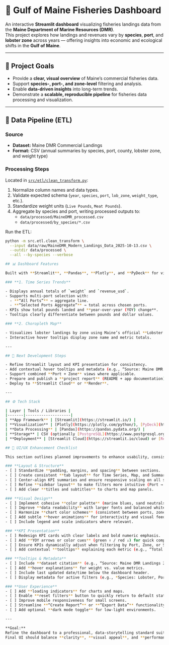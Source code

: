 # 🦞 Gulf of Maine Fisheries Dashboard

An interactive **Streamlit dashboard** visualizing fisheries landings data from the **Maine Department of Marine Resources (DMR)**.  
This project explores how landings and revenues vary by **species**, **port**, and **lobster zone** across years — offering insights into economic and ecological shifts in the **Gulf of Maine**.

---

## 🎯 Project Goals
- Provide a **clear, visual overview** of Maine’s commercial fisheries data.  
- Support **species-, port-, and zone-level** filtering and analysis.  
- Enable **data-driven insights** into long-term trends.  
- Demonstrate a **scalable, reproducible pipeline** for fisheries data processing and visualization.  

---

## 🧩 Data Pipeline (ETL)

### **Source**
- **Dataset:** Maine DMR Commercial Landings  
- **Format:** CSV (annual summaries by species, port, county, lobster zone, and weight type)

### **Processing Steps**
Located in [`src/etl/clean_transform.py`](src/etl/clean_transform.py):

1. Normalize column names and data types.  
2. Validate expected schema (`year`, `species`, `port`, `lob_zone`, `weight_type`, etc.).  
3. Standardize weight units (`Live Pounds`, `Meat Pounds`).  
4. Aggregate by species and port, writing processed outputs to:
   - `data/processed/MaineDMR_processed.csv`  
   - `data/processed/by_species/*.csv`

Run the ETL:
```bash
python -m src.etl.clean_transform \
  --input data/raw/MaineDMR_Modern_Landings_Data_2025-10-13.csv \
  --outdir data/processed \
  --all --by-species --verbose

## 📊 Dashboard Features

Built with **Streamlit**, **Pandas**, **Plotly**, and **PyDeck** for visualization.

### **1. Time Series Trends**

- Displays annual totals of `weight` and `revenue_usd`.  
- Supports multi-port selection with:
  - **“All Ports”** → aggregate line.  
  - **“Selected Ports Aggregate”** → total across chosen ports.  
- KPIs show total pounds landed and **year-over-year (YOY) change**.  
- Tooltips clearly differentiate between pounds and dollar values.

### **2. Choropleth Map**

- Visualizes lobster landings by zone using Maine’s official **Lobster Zone GeoJSON** (`data/geo/lobster_zones.geojson`).  
- Interactive hover tooltips display zone name and metric totals.

---

## 🧭 Next Development Steps

- Refine Streamlit layout and KPI presentation for consistency.  
- Add contextual hover tooltips and metadata (e.g., “Source: Maine DMR Landings 2025”).  
- Support combined **Port + Zone** views where applicable.  
- Prepare and publish a **project report** (README + app documentation).  
- Deploy to **Streamlit Cloud** or **Render**.

---

## ⚙️ Tech Stack

| Layer | Tools / Libraries |
|-------|--------------------|
| **App Framework** | [Streamlit](https://streamlit.io/) |
| **Visualization** | [Plotly](https://plotly.com/python/), [PyDeck](https://deckgl.readthedocs.io/en/latest/) |
| **Data Processing** | [Pandas](https://pandas.pydata.org/) |
| **Storage** | CSV (optionally [PostgreSQL](https://www.postgresql.org/)) |
| **Deployment** | [Streamlit Cloud](https://streamlit.io/cloud) or [Render](https://render.com/) |

## 🎨 UI/UX Enhancement Checklist

This section outlines planned improvements to enhance usability, consistency, and overall polish across the Gulf of Maine Fisheries Dashboard.

### **Layout & Structure**
- [ ] Standardize **padding, margins, and spacing** between sections.  
- [ ] Create consistent **tab layout** for Time Series, Map, and Summary views.  
- [ ] Center-align KPI summaries and ensure responsive scaling on all screen sizes.  
- [ ] Refine **sidebar layout** to make filters more intuitive (Port → Zone → Species).  
- [ ] Add clear **titles and subtitles** to charts and map panels.

### **Visual Design**
- [ ] Implement cohesive **color palette** (marine blues, sand neutrals, coral highlights).  
- [ ] Improve **data readability** with larger fonts and balanced white space.  
- [ ] Harmonize **chart color schemes** (consistent between ports, zones, and species).  
- [ ] Add subtle **hover animations** for interactivity and visual feedback.  
- [ ] Include legend and scale indicators where relevant.

### **KPI Presentation**
- [ ] Redesign KPI cards with clear labels and bold numeric emphasis.  
- [ ] Add **YOY arrows or color cues** (green ↑ / red ↓) for quick comparison.  
- [ ] Ensure KPIs dynamically adjust when filtering by Port, Zone, or Species.  
- [ ] Add contextual **tooltips** explaining each metric (e.g., “Total Weight = Sum of Live Pounds per Year”).  

### **Tooltips & Metadata**
- [ ] Include **dataset citation** (e.g., “Source: Maine DMR Landings 2025”).  
- [ ] Add **hover explanations** for weight vs. value metrics.  
- [ ] Include last updated date/time below the dashboard header.  
- [ ] Display metadata for active filters (e.g., *Species: Lobster, Port: All*).

### **User Experience**
- [ ] Add **loading indicators** for charts and maps.  
- [ ] Enable **reset filters** button to quickly return to default state.  
- [ ] Improve mobile responsiveness for small screens.  
- [ ] Streamline **“Create Report”** or **“Export Data”** functionality.  
- [ ] Add optional **dark mode toggle** for low-light environments.

---

**Goal:**  
Refine the dashboard to a professional, data-storytelling standard suitable for public demonstration or stakeholder review.  
Final UI should balance **clarity**, **visual appeal**, and **performance efficiency** across all major views.


